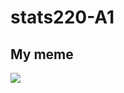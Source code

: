 # stats220-A1
## My meme
![](http://localhost:24158/session/preview.png?viewer_pane=1&capabilities=1&host=http%3A%2F%2F127.0.0.1%3A24916)
